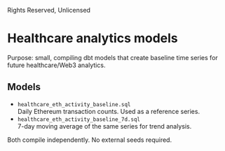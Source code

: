 Rights Reserved, Unlicensed
# Healthcare analytics models

Purpose: small, compiling dbt models that create baseline time series for future healthcare/Web3 analytics.

## Models
- `healthcare_eth_activity_baseline.sql`  
  Daily Ethereum transaction counts. Used as a reference series.
- `healthcare_eth_activity_baseline_7d.sql`  
  7-day moving average of the same series for trend analysis.

Both compile independently. No external seeds required.
